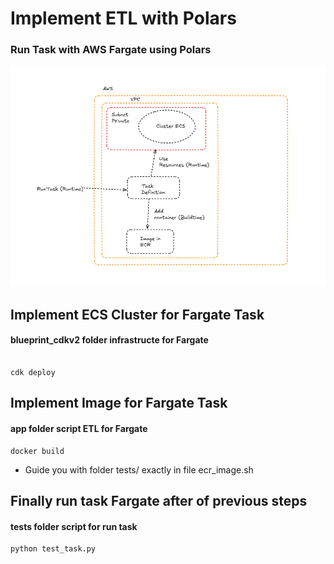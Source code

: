 # Implement ETL with Polars


### Run Task with AWS Fargate using Polars


![alt text](image.png)


## Implement ECS Cluster for Fargate Task


#### blueprint_cdkv2 folder infrastructe for Fargate

```

cdk deploy

```

## Implement Image for Fargate Task


#### app folder script ETL for Fargate

```
docker build
```

* Guide you with folder tests/ exactly in file ecr_image.sh

## Finally run task Fargate after of previous steps

#### tests folder script for run task

```
python test_task.py
```



